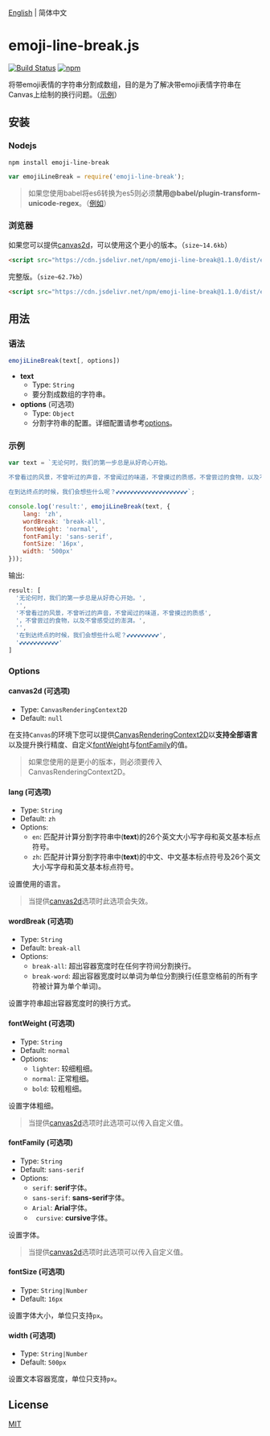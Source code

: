 [English](./README.md) | 简体中文

# emoji-line-break.js
[![Build Status](https://travis-ci.com/Yayure/emoji-line-break.js.svg?branch=master)](https://travis-ci.com/Yayure/emoji-line-break.js) [![npm](https://img.shields.io/npm/v/emoji-line-break)](https://www.npmjs.com/package/emoji-line-break)

将带emoji表情的字符串分割成数组，目的是为了解决带emoji表情字符串在Canvas上绘制的换行问题。（[示例](https://yayure.github.io/emoji-line-break.js)）

## 安装
### Nodejs
```shell
npm install emoji-line-break
```
```javascript
var emojiLineBreak = require('emoji-line-break');
```
>如果您使用babel将es6转换为es5则必须**禁用@babel/plugin-transform-unicode-regex**。（[例如](./webpack.config.js#L32)）

### 浏览器
如果您可以提供[canvas2d](#canvas2d-可选项)，可以使用这个更小的版本。（`size~14.6kb`）
```html
<script src="https://cdn.jsdelivr.net/npm/emoji-line-break@1.1.0/dist/emoji-line-break.canvas2d.min.js"></script>
```

完整版。（`size~62.7kb`）
```html
<script src="https://cdn.jsdelivr.net/npm/emoji-line-break@1.1.0/dist/emoji-line-break.min.js"></script>
```

## 用法
### 语法
```javascript
emojiLineBreak(text[, options])
```

- **text**
  - Type: `String`
  - 要分割成数组的字符串。
- **options** (可选项)
  - Type: `Object`
  - 分割字符串的配置。详细配置请参考[options](#options)。

### 示例
```javascript
var text = `无论何时，我们的第一步总是从好奇心开始。

不曾看过的风景，不曾听过的声音，不曾闻过的味道，不曾摸过的质感，不曾尝过的食物，以及不曾感受过的澎湃。

在到达终点的时候，我们会想些什么呢？💕💕💕💕💕💕💕💕💕💕💕💕💕💕💕💕💕💕💕💕`;

console.log('result:', emojiLineBreak(text, {
    lang: 'zh',
    wordBreak: 'break-all',
    fontWeight: 'normal',
    fontFamily: 'sans-serif',
    fontSize: '16px',
    width: '500px'
}));
```
输出:
```javascript
result: [
  '无论何时，我们的第一步总是从好奇心开始。',
  '',
  '不曾看过的风景，不曾听过的声音，不曾闻过的味道，不曾摸过的质感',
  '，不曾尝过的食物，以及不曾感受过的澎湃。',
  '',
  '在到达终点的时候，我们会想些什么呢？💕💕💕💕💕💕💕💕💕',
  '💕💕💕💕💕💕💕💕💕💕💕'
]
```

### Options

#### canvas2d (可选项)
- Type: `CanvasRenderingContext2D`
- Default: `null`

在支持`Canvas`的环境下您可以提供[CanvasRenderingContext2D](https://developer.mozilla.org/zh-CN/docs/Web/API/CanvasRenderingContext2D)以**支持全部语言**以及提升换行精度、自定义[fontWeight](#fontweight-可选项)与[fontFamily](#fontfamily-可选项)的值。
>如果您使用的是更小的版本，则必须要传入CanvasRenderingContext2D。

#### lang (可选项)
- Type: `String`
- Default: `zh`
- Options:
  - `en`: 匹配并计算分割字符串中(**text**)的26个英文大小写字母和英文基本标点符号。
  - `zh`: 匹配并计算分割字符串中(**text**)的中文、中文基本标点符号及26个英文大小写字母和英文基本标点符号。

设置使用的语言。
>当提供[canvas2d](#canvas2d-可选项)选项时此选项会失效。

#### wordBreak (可选项)
- Type: `String`
- Default: `break-all`
- Options:
  - `break-all`: 超出容器宽度时在任何字符间分割换行。
  - `break-word`: 超出容器宽度时以单词为单位分割换行(任意空格前的所有字符被计算为单个单词)。

设置字符串超出容器宽度时的换行方式。

#### fontWeight (可选项)
- Type: `String`
- Default: `normal`
- Options:
  - `lighter`: 较细粗细。
  - `normal`: 正常粗细。
  - `bold`: 较粗粗细。

设置字体粗细。
>当提供[canvas2d](#canvas2d-可选项)选项时此选项可以传入自定义值。

#### fontFamily (可选项)
- Type: `String`
- Default: `sans-serif`
- Options:
  - `serif`: **serif**字体。
  - `sans-serif`: **sans-serif**字体。
  - `Arial`: **Arial**字体。
  - ` cursive`: **cursive**字体。

设置字体。
>当提供[canvas2d](#canvas2d-可选项)选项时此选项可以传入自定义值。

#### fontSize (可选项)
- Type: `String|Number`
- Default: `16px`

设置字体大小，单位只支持`px`。

#### width (可选项)
- Type: `String|Number`
- Default: `500px`

设置文本容器宽度，单位只支持`px`。

## License

[MIT](https://github.com/Yayure/emoji-line-break.js/blob/master/LICENSE)

